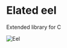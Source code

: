 # Elated eel

Extended library for C

![Eel](https://live.staticflickr.com/6110/6412307093_fa2caba5a5_c.jpg)
